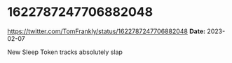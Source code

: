 # 1622787247706882048
https://twitter.com/TomFrankly/status/1622787247706882048
**Date:** 2023-02-07

New Sleep Token tracks absolutely slap

